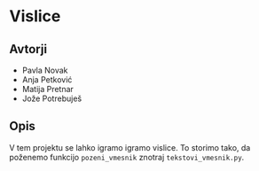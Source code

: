 # Vislice

## Avtorji

* Pavla Novak
* Anja Petković
* Matija Pretnar
* Jože Potrebuješ

## Opis

V tem projektu se lahko igramo igramo vislice. 
To storimo tako, da poženemo funkcijo `pozeni_vmesnik` znotraj `tekstovi_vmesnik.py`.
